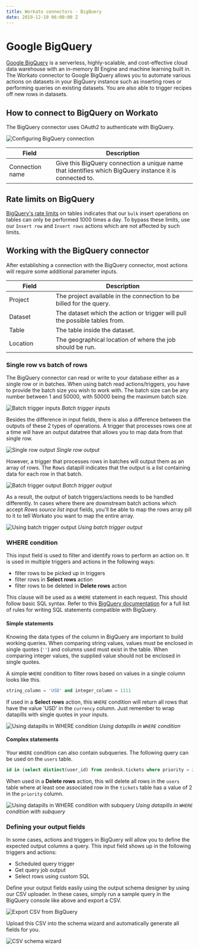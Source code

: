 ```yaml
---
title: Workato connectors - BigQuery
date: 2019-12-10 06:00:00 Z
---
```


# Google BigQuery
[Google BigQuery](https://cloud.google.com/bigquery/) is a serverless, highly-scalable, and cost-effective cloud data warehouse with an in-memory BI Engine and machine learning built in. The Workato connector to Google BigQuery allows you to automate various actions on datasets in your BigQuery instance such as inserting rows or performing queries on existing datasets. You are also able to trigger recipes off new rows in datasets.

## How to connect to BigQuery on Workato
The BigQuery connector uses OAuth2 to authenticate with BigQuery.

![Configuring BigQuery connection](~@img/bigquery/connection.png)

<table class="unchanged rich-diff-level-one">
  <thead>
    <tr>
        <th width='25%'>Field</th>
        <th>Description</th>
    </tr>
  </thead>
  <tbody>
    <tr>
      <td>Connection name</td>
      <td>Give this BigQuery connection a unique name that identifies which BigQuery instance it is connected to.</td>
    </tr>
  </tbody>
</table>

## Rate limits on BigQuery
[BigQuery's rate limits](https://cloud.google.com/bigquery/quotas#standard_tables) on tables indicates that our `bulk` insert operations on tables can only be performed 1000 times a day. To bypass these limits, use our `Insert row` and `Insert rows` actions which are not affected by such limits.

## Working with the BigQuery connector
After establishing a connection with the BigQuery connector, most actions will require some additional parameter inputs.

<table class="unchanged rich-diff-level-one">
  <thead>
    <tr>
        <th width='25%'>Field</th>
        <th>Description</th>
    </tr>
  </thead>
  <tbody>
    <tr>
      <td>Project</td>
      <td>The project available in the connection to be billed for the query.</td>
    </tr>
    <tr>
      <td>Dataset</td>
      <td>The dataset which the action or trigger will pull the possible tables from.</td>
    </tr>
    <tr>
      <td>Table</td>
      <td>The table inside the dataset.</td>
    </tr>
    <tr>
      <td>Location</td>
      <td>The geographical location of where the job should be run.</td>
    </tr>
  </tbody>
</table>

### Single row vs batch of rows
The BigQuery connector can read or write to your database either as a single row or in batches. When using batch read actions/triggers, you have to provide the batch size you wish to work with. The batch size can be any number between 1 and 50000, with 50000 being the maximum batch size.

![Batch trigger inputs](~@img/bigquery/batch_trigger_input.png)
*Batch trigger inputs*

Besides the difference in input fields, there is also a difference between the outputs of these 2 types of operations. A trigger that processes rows one at a time will have an output datatree that allows you to map data from that single row.

![Single row output](~@img/bigquery/single_row_trigger_output.png)
*Single row output*

However, a trigger that processes rows in batches will output them as an array of rows. The <kbd>Rows</kbd> datapill indicates that the output is a list containing data for each row in that batch.

![Batch trigger output](~@img/bigquery/batch_trigger_output.png)
*Batch trigger output*

As a result, the output of batch triggers/actions needs to be handled differently. In cases where there are downstream batch actions which accept *Rows source list* input fields, you'll be able to map the rows array pill to it to tell Workato you want to map the entire array.

![Using batch trigger output](~@img/bigquery/using_batch_output.png)
*Using batch trigger output*

### WHERE condition
This input field is used to filter and identify rows to perform an action on. It is used in multiple triggers and actions in the following ways:
- filter rows to be picked up in triggers
- filter rows in **Select rows** action
- filter rows to be deleted in **Delete rows** action

This clause will be used as a `WHERE` statement in each request. This should follow basic SQL syntax. Refer to this [BigQuery documentation](https://cloud.google.com/bigquery/docs/reference/standard-sql/query-syntax) for a full list of rules for writing SQL statements compatible with BigQuery.

#### Simple statements

Knowing the data types of the column in BigQuery are important to build working queries. When comparing string values, values must be enclosed in single quotes (`''`) and columns used must exist in the table. When comparing integer values, the supplied value should not be enclosed in single quotes.

A simple `WHERE` condition to filter rows based on values in a single column looks like this.

```sql
string_column = 'USD' and integer_column = 1111
```

If used in a **Select rows** action, this `WHERE` condition will return all rows that have the value 'USD' in the `currency` column. Just remember to wrap datapills with single quotes in your inputs.

![Using datapills in WHERE condition](~@img/bigquery/use_datapill_in_where.png)
*Using datapills in `WHERE` condition*

#### Complex statements

Your `WHERE` condition can also contain subqueries. The following query can be used on the `users` table.

```sql
id in (select distinct(user_id) from zendesk.tickets where priority = 2)
```

When used in a **Delete rows** action, this will delete all rows in the `users` table where at least one associated row in the `tickets` table has a value of 2 in the `priority` column.

![Using datapills in WHERE condition with subquery](~@img/postgresql/use_datapill_in_where_complex.png)
*Using datapills in `WHERE` condition with subquery*

### Defining your output fields
In some cases, actions and triggers in BigQuery will allow you to define the expected output columns a query. This input field shows up in the following triggers and actions:
* Scheduled query trigger
* Get query job output
* Select rows using custom SQL

Define your output fields easily using the output schema designer by using our CSV uploader. In these cases, simply run a sample query in the BigQuery console like above and export a CSV. 

![Export CSV from BigQuery](~@img/bigquery/export-results.png)

Upload this CSV into the schema wizard and automatically generate all fields for you.

![CSV schema wizard](~@img/bigquery/csv-wizard.gif)
